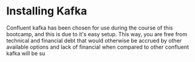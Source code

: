 # Installing Kafka

Confluent kafka has been chosen for use during the course of this bootcamp, and this is due to it's easy setup. This way, you are free from technical and financial debt that would otherwise be accrued by other available options and lack of financial  when compared to other confluent kafka will be su

